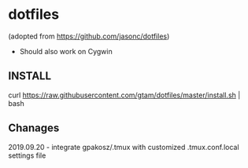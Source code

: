 # dotfiles
(adopted from https://github.com/jasonc/dotfiles)
- Should also work on Cygwin

## INSTALL ##
curl https://raw.githubusercontent.com/gtam/dotfiles/master/install.sh | bash

## Chanages ##
2019.09.20 - integrate gpakosz/.tmux with customized .tmux.conf.local settings file
